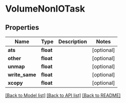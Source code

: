 # VolumeNonIOTask

## Properties
Name | Type | Description | Notes
------------ | ------------- | ------------- | -------------
**ats** | **float** |  | [optional] 
**other** | **float** |  | [optional] 
**unmap** | **float** |  | [optional] 
**write_same** | **float** |  | [optional] 
**xcopy** | **float** |  | [optional] 

[[Back to Model list]](../README.md#documentation-for-models) [[Back to API list]](../README.md#documentation-for-api-endpoints) [[Back to README]](../README.md)


